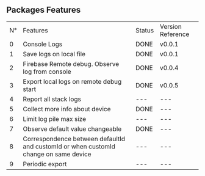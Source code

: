 
## Packages Features 

<table>
<tr><td>N°</td><td>Features</td><td>Status</td><td>Version Reference</td></tr>
<tr><td>0</td><td>Console Logs</td><td>DONE</td><td>v0.0.1</td></tr>
<tr><td>1</td><td>Save logs on local file</td><td>DONE</td><td>v0.0.1</td></tr>
<tr><td>2</td><td>Firebase Remote debug. Observe log from console</td><td>DONE</td><td>v0.0.4</td></tr>
<tr><td>3</td><td>Export local logs on remote debug start</td><td>DONE</td><td>v0.0.5</td></tr>
<tr><td>4</td><td>Report all stack logs</td><td>---</td><td>---</td></tr>
<tr><td>5</td><td>Collect more info about device</td><td>DONE</td><td>---</td></tr>
<tr><td>6</td><td>Limit log pile max size</td><td>---</td><td>---</td></tr>
<tr><td>7</td><td>Observe default value changeable</td><td>DONE</td><td>---</td></tr>
<tr><td>8</td><td>Correspondence between defaultId and customId or when customId change on same device</td><td>---</td><td>---</td></tr>
<tr><td>9</td><td>Periodic export</td><td>---</td><td>---</td></tr>
</table>

